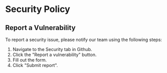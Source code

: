 # Security Policy

## Report a Vulnerability

To report a security issue, please notify our team using the following steps:

1. Navigate to the Security tab in Github.
2. Click the "Report a vulnerability" button.
3. Fill out the form.
4. Click "Submit report".
